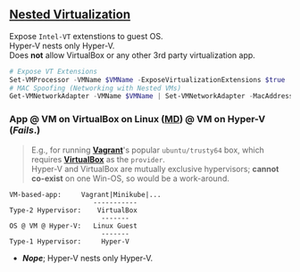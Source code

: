 ## [Nested Virtualization](https://docs.microsoft.com/en-us/virtualization/hyper-v-on-windows/user-guide/nested-virtualization) 

Expose `Intel-VT` extenstions to guest OS.   
Hyper-V nests only Hyper-V.  
Does __not__ allow VirtualBox or any other 3rd party virtualization app. 

```powershell
# Expose VT Extensions
Set-VMProcessor -VMName $VMName -ExposeVirtualizationExtensions $true
# MAC Spoofing (Networking with Nested VMs)
Get-VMNetworkAdapter -VMName $VMName | Set-VMNetworkAdapter -MacAddressSpoofing On
```

### App @ VM on VirtualBox on Linux ([MD](VirtualBox.Install.html "@ browser")) @ VM on Hyper-V  (___Fails___.)
> E.g., for running [__Vagrant__](https://www.vagrantup.com/)'s popular `ubuntu/trusty64` box, which requires [__VirtualBox__](https://www.virtualbox.org/) as the `provider`.   
Hyper-V and VirtualBox are mutually exclusive hypervisors; __cannot co-exist__ on one Win-OS, so would be a work-around.

    VM-based-app:     Vagrant|Minikube|...
                         -----------
    Type-2 Hypervisor:    VirtualBox
                           -------
    OS @ VM @ Hyper-V:   Linux Guest
                           -------
    Type-1 Hypervisor:     Hyper-V  

- ___Nope___; Hyper-V nests only Hyper-V.
